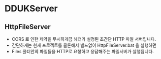 # DDUKServer

## HttpFileServer
 - CORS 로 인한 제약을 무시하게끔 헤더가 설정된 초간단 HTTP 파일 서버입니다.
 - 간단하게는 현재 프로젝트를 클론해서 빌드없이 HttpFileServer.bat 을 실행하면
 - Files 폴더안의 파일들을 HTTP로 요청하고 응답해주는 파일서버가 실행됩니다.
